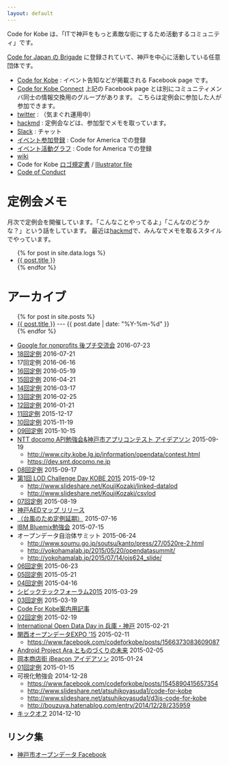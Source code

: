 ```yaml
---
layout: default
---
```


Code for Kobe は、「ITで神戸をもっと素敵な街にするため活動するコミュニティ」です。

[Code for Japan の Brigade](http://www.code4japan.org/brigade) に登録されていて、神戸を中心に活動している任意団体です。

* [Code for Kobe](https://www.facebook.com/codeforkobe) : イベント告知などが掲載される Facebook page です。
* [Code for Kobe Connect](https://www.facebook.com/groups/1536379276600668/)
上記の Facebook page とは別にコミュニティメンバ同士の情報交換用のグループがあります。
こちらは定例会に参加した人が参加できます。
* [twitter](https://twitter.com/codeforkobe) : （気まぐれ運用中）
* [hackmd](https://hackmd.io/s/S1sujZKzG) : 定例会などは、参加型でメモを取っています。
* [Slack](https://codeforkobe.slack.com) : チャット
* [イベント参加登録](https://www.codeforamerica.org/brigade/Code-for-Kobe/checkin) : Code for America での登録
* [イベント活動グラフ](https://www.codeforamerica.org/brigade/Code-for-Kobe/attendance) : Code for America での登録
* [wiki](https://github.com/codeforkobe/codeforkobe.github.io/wiki)
* Code for Kobe [ロゴ規定書](http://codeforkobe.github.io/logo/cfk_logo_spec.pdf) / [Illustrator file](http://codeforkobe.github.io/logo/cfk_logo_fix.ai)
* [Code of Conduct](CODE_OF_CONDUCT.html)


# 定例会メモ

月次で定例会を開催しています。「こんなことやってるよ」「こんなのどうかな？」という話をしています。
最近は[hackmd](https://hackmd.io/c/S1sujZKzG)で、みんなでメモを取るスタイルでやっています。

<ul>
{% for post in site.data.logs %}
<li><a class="post-link" href="{{ post.url }}">{{ post.title }}</a></li>
{% endfor %}
</ul>

# アーカイブ

<ul>
{% for post in site.posts %}
<li>
  <a class="post-link" href="{{ post.url }}">{{ post.title }}</a> ---
  <span class="post-meta">{{ post.date | date: "%Y-%m-%d" }}</span>
</li>
{% endfor %}
</ul>

* [Google for nonprofits 後プチ交流会](https://www.facebook.com/events/1558468817788579/) 2016-07-23
* [18回定例](https://paper.dropbox.com/doc/Code-for-Kobe-18th-meeting--ADW2FWrO2Q~OxtRfCSOuXrzGAQ-K9yESFpFkJUkK3IATnD2o) 2016-07-21
* 17回定例 2016-06-16
* [16回定例](https://paper.dropbox.com/doc/Code-for-Kobe-16th-Meeting-fZGe1UhcNNLsqKVFhpGQ1) 2016-05-19
* [15回定例](https://github.com/codeforkobe/codeforkobe.github.io/wiki/15回定例) 2016-04-21
* [14回定例](https://github.com/codeforkobe/codeforkobe.github.io/wiki/14回定例) 2016-03-17
* [13回定例](https://github.com/codeforkobe/codeforkobe.github.io/wiki/13回定例) 2016-02-25
* [12回定例](https://github.com/codeforkobe/codeforkobe.github.io/wiki/12回定例) 2016-01-21
* [11回定例](https://github.com/codeforkobe/codeforkobe.github.io/wiki/11回定例) 2015-12-17
* [10回定例](https://github.com/codeforkobe/codeforkobe.github.io/wiki/10回定例) 2015-11-19
* [09回定例](https://github.com/codeforkobe/codeforkobe.github.io/wiki/09回定例) 2015-10-15
* [NTT docomo API勉強会&神戸市アプリコンテスト アイデアソン](https://www.facebook.com/events/743396319102136/) 2015-09-19
  * http://www.city.kobe.lg.jp/information/opendata/contest.html
  * https://dev.smt.docomo.ne.jp
* [08回定例](https://github.com/codeforkobe/codeforkobe.github.io/wiki/08回定例) 2015-09-17
* [第1回 LOD Challenge Day KOBE 2015](http://peatix.com/event/109163) 2015-09-12
  * http://www.slideshare.net/KoujiKozaki/linked-datalod
  * http://www.slideshare.net/KoujiKozaki/csvlod
* [07回定例](https://github.com/codeforkobe/codeforkobe.github.io/wiki/07回定例) 2015-08-19
* [神戸AEDマップ リリース](http://ponpoko1968.hatenablog.com/entry/2015/07/26/182108)
* [（台風のため定例延期）](https://www.facebook.com/events/1467406310242049/) 2015-07-16
* [IBM Bluemix勉強会](https://www.facebook.com/events/1425423084450308/) 2015-07-15
* オープンデータ自治体サミット 2015-06-24
  * http://www.soumu.go.jp/soutsu/kanto/press/27/0520re-2.html
  * http://yokohamalab.jp/2015/05/20/opendatasummit/
  * http://yokohamalab.jp/2015/07/14/ojs624_slide/
* [06回定例](https://github.com/codeforkobe/codeforkobe.github.io/wiki/06回定例) 2015-06-23
* [05回定例](https://github.com/codeforkobe/codeforkobe.github.io/wiki/05回定例) 2015-05-21
* [04回定例](https://github.com/codeforkobe/codeforkobe.github.io/wiki/04回定例) 2015-04-16
* [シビックテックフォーラム2015](http://civictechforum2015.peatix.com/) 2015-03-29
* [03回定例](https://github.com/codeforkobe/codeforkobe.github.io/wiki/03回定例) 2015-03-19
* [Code For Kobe案内用記事](http://blog.yukiohyama.com/2015/03/15/feel-codeforkobe/)
* [02回定例](https://github.com/codeforkobe/codeforkobe.github.io/wiki/02回定例) 2015-02-19
* [International Open Data Day in 兵庫・神戸](http://codeforkobe-3.peatix.com/) 2015-02-21
* [関西オープンデータEXPO '15](http://expo15.theodi.jp/) 2015-02-11
  * https://www.facebook.com/codeforkobe/posts/1566373083609087
* [Android Project Ara とものづくりの未来](http://codeforkobe-2.peatix.com/) 2015-02-05
* [岡本商店街 iBeacon アイデアソン](http://codeforkobe-1.peatix.com/) 2015-01-24
* [01回定例](https://github.com/codeforkobe/codeforkobe.github.io/wiki/01回定例) 2015-01-15
* 可視化勉強会 2014-12-28
  * https://www.facebook.com/codeforkobe/posts/1545890415657354
  * http://www.slideshare.net/atsuhikoyasuda1/code-for-kobe
  * http://www.slideshare.net/atsuhikoyasuda1/d3js-code-for-kobe
  * http://bouzuya.hatenablog.com/entry/2014/12/28/235959
* [キックオフ](https://github.com/codeforkobe/codeforkobe.github.io/wiki/キックオフ) 2014-12-10


## リンク集
* [神戸市オープンデータ Facebook](https://www.facebook.com/%E7%A5%9E%E6%88%B8%E5%B8%82%E3%82%AA%E3%83%BC%E3%83%97%E3%83%B3%E3%83%87%E3%83%BC%E3%82%BF-1015998728412821/)
